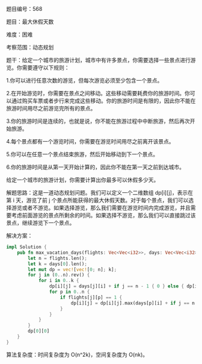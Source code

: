 题目编号：568

题目：最大休假天数

难度：困难

考察范围：动态规划

题干：给定一个城市的旅游计划，城市中有许多景点，你需要选择一些景点进行游览。你需要遵守以下规则：

1.你可以进行任意次数的游览，但每次游览必须至少包含一个景点。

2.在开始游览时，你需要在景点之间移动。这些移动需要耗费你的旅游时间。你可以通过购买车票或者步行来完成这些移动。你的旅游时间是有限的，因此你不能在旅游时间用尽之前游览完所有的景点。

3.你的旅游时间是连续的，也就是说，你不能在旅游过程中中断旅游，然后再次开始旅游。

4.每个景点都有一个游览时间，你需要在游览时间用尽之前离开该景点。

5.你可以在任意一个景点结束旅游，然后开始移动到下一个景点。

6.你的旅游时间是从第一天开始计算的，因此你不能在第一天之前到达城市。

给定一个城市的旅游计划，你需要计算出你最多可以休假多少天。

解题思路：这是一道动态规划问题。我们可以定义一个二维数组 dp[i][j]，表示在第 i 天，游览了前 j 个景点所能获得的最大休假天数。对于每个景点，我们可以选择游览或者不游览。如果选择游览，那么我们需要在游览时间内完成游览，并且需要考虑前面游览的景点所剩余的时间。如果选择不游览，那么我们可以直接跳过该景点，继续游览下一个景点。

解决方案：

```rust
impl Solution {
    pub fn max_vacation_days(flights: Vec<Vec<i32>>, days: Vec<Vec<i32>>) -> i32 {
        let n = flights.len();
        let k = days[0].len();
        let mut dp = vec![vec![0; n]; k];
        for j in (0..n).rev() {
            for i in 0..k {
                dp[i][j] = days[j][i] + if j == n - 1 { 0 } else { dp[i][j + 1] };
                for p in 0..n {
                    if flights[j][p] == 1 {
                        dp[i][j] = dp[i][j].max(days[p][i] + if j == n - 1 { 0 } else { dp[i][j + 1] });
                    }
                }
            }
        }
        dp[0][0]
    }
}
```

算法复杂度：时间复杂度为 O(n^2k)，空间复杂度为 O(nk)。